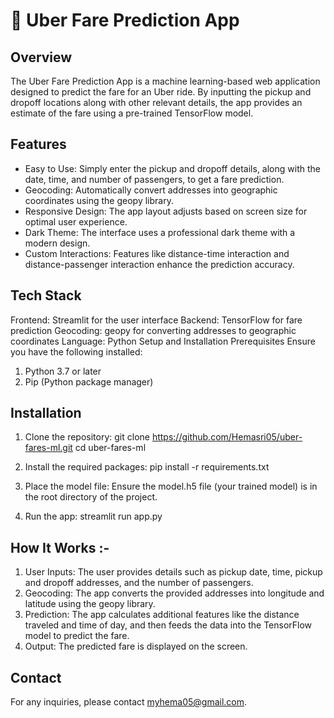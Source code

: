 # 🚖 Uber Fare Prediction App

## Overview
The Uber Fare Prediction App is a machine learning-based web application designed to predict the fare for an Uber ride. By inputting the pickup and dropoff locations along with other relevant details, the app provides an estimate of the fare using a pre-trained TensorFlow model.

## Features
* Easy to Use: Simply enter the pickup and dropoff details, along with the date, time, and number of passengers, to get a fare prediction.
* Geocoding: Automatically convert addresses into geographic coordinates using the geopy library.
* Responsive Design: The app layout adjusts based on screen size for optimal user experience.
* Dark Theme: The interface uses a professional dark theme with a modern design.
* Custom Interactions: Features like distance-time interaction and distance-passenger interaction enhance the prediction accuracy.

## Tech Stack
Frontend: Streamlit for the user interface
Backend: TensorFlow for fare prediction
Geocoding: geopy for converting addresses to geographic coordinates
Language: Python
Setup and Installation
Prerequisites
Ensure you have the following installed:
 1) Python 3.7 or later
 2) Pip (Python package manager)

## Installation
1) Clone the repository:
   git clone https://github.com/Hemasri05/uber-fares-ml.git
   cd uber-fares-ml

2) Install the required packages:
   pip install -r requirements.txt

3) Place the model file:
   Ensure the model.h5 file (your trained model) is in the root directory of the project.

4) Run the app:
  streamlit run app.py

## How It Works :-
1) User Inputs: The user provides details such as pickup date, time, pickup and dropoff addresses, and the number of passengers.
2) Geocoding: The app converts the provided addresses into longitude and latitude using the geopy library.
3) Prediction: The app calculates additional features like the distance traveled and time of day, and then feeds the data into the TensorFlow model to predict the fare.
4) Output: The predicted fare is displayed on the screen.

## Contact
For any inquiries, please contact myhema05@gmail.com.


